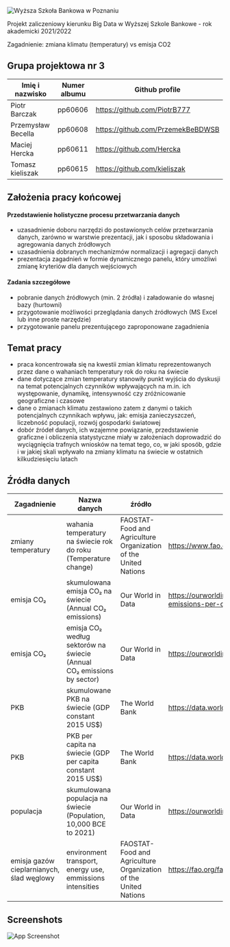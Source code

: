 
![Wyższa Szkoła Bankowa w Poznaniu](https://www.wsb.pl/poznan/sites/poznan/files/logo_poznan.png)



Projekt zaliczeniowy kierunku Big Data w Wyższej Szkole Bankowe - rok akademicki 2021/2022

Zagadnienie: zmiana klimatu (temperatury) vs emisja CO2
## Grupa projektowa nr 3

| Imię i nazwisko            | Numer albumu                                                                | Github profile|
| ----------------- | ----------------- | ----------------- |
| Piotr Barczak | pp60606 | https://github.com/PiotrB777 |
| Przemysław Becella | pp60608 | https://github.com/PrzemekBeBDWSB |
| Maciej Hercka | pp60611 | https://github.com/Hercka |
| Tomasz kieliszak | pp60615 | https://github.com/kieliszak |

## Założenia pracy końcowej

#### Przedstawienie holistyczne procesu przetwarzania danych
- uzasadnienie doboru narzędzi do postawionych celów przetwarzania danych, zarówno w warstwie prezentacji, jak i sposobu składowania i agregowania danych źródłowych
- uzasadnienia dobranych mechanizmów normalizacji i agregacji danych
- prezentacja zagadnień w formie dynamicznego panelu, który umożliwi zmianę kryteriów dla danych wejściowych

#### Zadania szczegółowe

- pobranie danych źródłowych (min. 2 źródła) i załadowanie do własnej bazy (hurtowni)
- przygotowanie możliwości przeglądania danych źródłowych (MS Excel lub inne proste narzędzie)
- przygotowanie panelu prezentującego zaproponowane zagadnienia


## Temat pracy
- praca koncentrowała się na kwestii zmian klimatu reprezentowanych przez dane o wahaniach temperatury rok do roku na świecie
- dane dotyczące zmian temperatury stanowiły punkt wyjścia do dyskusji na temat potencjalnych czynników wpływających na m.in. ich występowanie, dynamikę, intensywność czy zróżnicowanie geograficzne i czasowe
- dane o zmianach klimatu zestawiono zatem z danymi o takich potencjalnych czynnikach wpływu, jak: emisja zanieczyszczeń, liczebność populacji, rozwój gospodarki światowej
- dobór źródeł danych, ich wzajemne powiązanie, przedstawienie graficzne i obliczenia statystyczne miały w założeniach doprowadzić do wyciągnięcia trafnych wniosków na temat tego, co, w jaki sposób, gdzie i w jakiej skali wpływało na zmiany klimatu na świecie w ostatnich kilkudziesięciu latach


## Źródła danych

| Zagadnienie            | Nazwa danych | źródło | URL | rozszerzenie pliku | 
| ----------------- | ----------------- | ----------------- | ----------------- | -|
| zmiany temperatury | wahania temperatury na świecie rok do roku (Temperature change) |FAOSTAT- Food and Agriculture Organization of the United Nations| https://www.fao.org/faostat/en/#data/ET | .csv|
| emisja CO₂ | skumulowana emisja CO₂ na świecie (Annual CO₂ emissions) | Our World in Data | https://ourworldindata.org/grapher/annual-co2-emissions-per-country | .csv |
| emisja CO₂ | emisja CO₂ według sektorów na świecie (Annual CO₂ emissions by sector)| Our World in Data | https://ourworldindata.org/emissions-by-sector | .csv |
| PKB | skumulowane PKB na świecie (GDP constant 2015 US$) | The World Bank | https://data.worldbank.org/indicator/NY.GDP.MKTP.KD | .csv |
| PKB | PKB per capita na świecie (GDP per capita constant 2015 US$) | The World Bank | https://data.worldbank.org/indicator/NY.GDP.PCAP.KD | .csv |
| populacja | skumulowana populacja na świecie (Population, 10,000 BCE to 2021) | Our World in Data | https://ourworldindata.org/grapher/population | .csv |
| emisja gazów cieplarnianych, ślad węglowy | environment transport, energy use, emmissions intensities | FAOSTAT- Food and Agriculture Organization of the United Nations| https://fao.org/faostat/en/#data/ET | .csv|

## Screenshots

![App Screenshot](https://i.ibb.co/LZw8bFz/Zrzut-ekranu-2022-06-18-174220.jpg)
